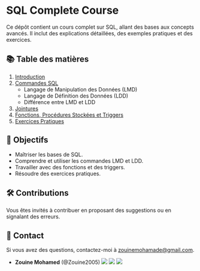 # SQL Complete Course

Ce dépôt contient un cours complet sur SQL, allant des bases aux concepts avancés. Il inclut des explications détaillées, des exemples pratiques et des exercices.

## 📚 Table des matières
1. [Introduction](./1-Introduction/introduction.md)
2. [Commandes SQL](./2-Commands/)
    - Langage de Manipulation des Données (LMD)
    - Langage de Définition des Données (LDD)
    - Différence entre LMD et LDD
3. [Jointures](./3-Jointures/jointures.md)
4. [Fonctions, Procédures Stockées et Triggers](./4-Functions_ProcéduresStockées_Triggers/)
5. [Exercices Pratiques](./5-Exercises/)

## 🚀 Objectifs
- Maîtriser les bases de SQL.
- Comprendre et utiliser les commandes LMD et LDD.
- Travailler avec des fonctions et des triggers.
- Résoudre des exercices pratiques.

## 🛠️ Contributions
Vous êtes invités à contribuer en proposant des suggestions ou en signalant des erreurs.

## 📧 Contact
Si vous avez des questions, contactez-moi à [zouinemohamade@gmail.com](mailto:zouinemohamade@gmail.com).
* **Zouine Mohamed** (@Zouine2005) 
  [<img src="https://img.shields.io/badge/Twitter-1DA1F2.svg?&style=plastic&logo=twitter&logoColor=white"/>](https://twitter.com/MohamadeZouine)
  [<img src="https://img.shields.io/badge/Linkedin-0A66C2.svg?&style=plastic&logo=linkedin&logoColor=white"/>](https://www.linkedin.com/in/mohamed-zouine-5716a2252)
  [<img src="https://img.shields.io/badge/GitHub-181717.svg?&style=plastic&logo=github&logoColor=white"/>](https://github.com/Zouine2005)

